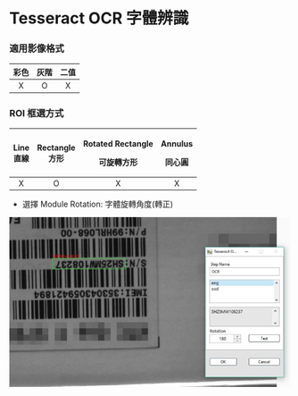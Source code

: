 # Tesseract OCR 字體辨識

### 適用影像格式

| 彩色 | 灰階 | 二值 |
| :---: | :---: | :---: |
| X | O | X |

### ROI 框選方式

<table>
  <thead>
    <tr>
      <th style="text-align:center">Line
        <br />&#x76F4;&#x7DDA;</th>
      <th style="text-align:center">Rectangle
        <br />&#x65B9;&#x5F62;</th>
      <th style="text-align:center">
        <p>Rotated Rectangle</p>
        <p>&#x53EF;&#x65CB;&#x8F49;&#x65B9;&#x5F62;</p>
      </th>
      <th style="text-align:center">
        <p>Annulus</p>
        <p>&#x540C;&#x5FC3;&#x5713;</p>
      </th>
    </tr>
  </thead>
  <tbody>
    <tr>
      <td style="text-align:center">X</td>
      <td style="text-align:center">O</td>
      <td style="text-align:center">X</td>
      <td style="text-align:center">X</td>
    </tr>
  </tbody>
</table>

* 選擇 Module Rotation: 字體旋轉角度\(轉正\)

![](../../../.gitbook/assets/tu-pian-30.jpg)


